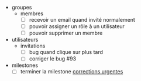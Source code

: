 * groupes
    * membres
        - [ ] recevoir un email quand invité normalement
        - [ ] pouvoir assigner un rôle à un utilisateur
        - [ ] pouvoir supprimer un membre
* utilisateurs
    * invitations
        - [ ] bug quand clique sur plus tard
        - [ ] corriger le bug #93
* milestones
    - [ ] terminer la milestone [corrections urgentes](https://github.com/collaide/collaide/issues?milestone=3&state=open)
